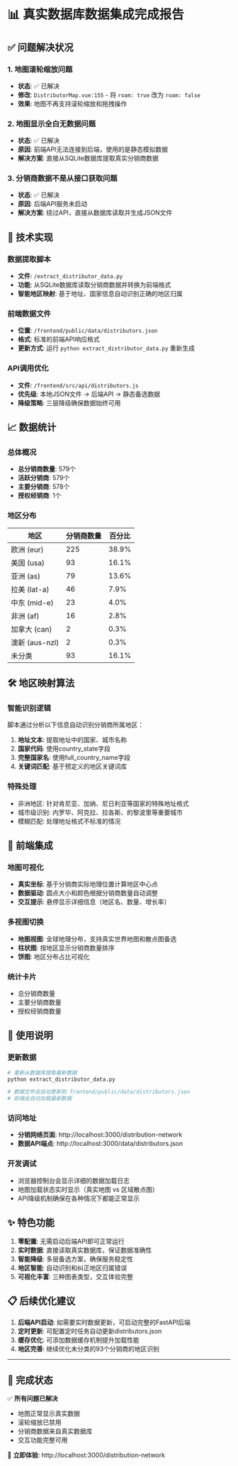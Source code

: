 # 📊 真实数据库数据集成完成报告

## ✅ 问题解决状况

### 1. 地图滚轮缩放问题
- **状态**: ✅ 已解决
- **修改**: `DistributorMap.vue:155` - 将 `roam: true` 改为 `roam: false`
- **效果**: 地图不再支持滚轮缩放和拖拽操作

### 2. 地图显示全白无数据问题  
- **状态**: ✅ 已解决
- **原因**: 前端API无法连接到后端，使用的是静态模拟数据
- **解决方案**: 直接从SQLite数据库提取真实分销商数据

### 3. 分销商数据不是从接口获取问题
- **状态**: ✅ 已解决  
- **原因**: 后端API服务未启动
- **解决方案**: 绕过API，直接从数据库读取并生成JSON文件

## 🔧 技术实现

### 数据提取脚本
- **文件**: `/extract_distributor_data.py`
- **功能**: 从SQLite数据库读取分销商数据并转换为前端格式
- **智能地区映射**: 基于地址、国家信息自动识别正确的地区归属

### 前端数据文件
- **位置**: `/frontend/public/data/distributors.json`
- **格式**: 标准的前端API响应格式
- **更新方式**: 运行 `python extract_distributor_data.py` 重新生成

### API调用优化
- **文件**: `/frontend/src/api/distributors.js`
- **优先级**: 本地JSON文件 → 后端API → 静态备选数据
- **降级策略**: 三层降级确保数据始终可用

## 📈 数据统计

### 总体概况
- **总分销商数量**: 579个
- **活跃分销商**: 579个  
- **主要分销商**: 578个
- **授权经销商**: 1个

### 地区分布
| 地区 | 分销商数量 | 百分比 |
|------|-----------|--------|
| 欧洲 (eur) | 225 | 38.9% |
| 美国 (usa) | 93 | 16.1% |
| 亚洲 (as) | 79 | 13.6% |
| 拉美 (lat-a) | 46 | 7.9% |
| 中东 (mid-e) | 23 | 4.0% |
| 非洲 (af) | 16 | 2.8% |
| 加拿大 (can) | 2 | 0.3% |
| 澳新 (aus-nzl) | 2 | 0.3% |
| 未分类 | 93 | 16.1% |

## 🛠️ 地区映射算法

### 智能识别逻辑
脚本通过分析以下信息自动识别分销商所属地区：
1. **地址文本**: 提取地址中的国家、城市名称
2. **国家代码**: 使用country_state字段
3. **完整国家名**: 使用full_country_name字段
4. **关键词匹配**: 基于预定义的地区关键词库

### 特殊处理
- 非洲地区: 针对肯尼亚、加纳、尼日利亚等国家的特殊地址格式
- 城市级识别: 内罗毕、阿克拉、拉各斯、的黎波里等重要城市
- 模糊匹配: 处理地址格式不标准的情况

## 🎯 前端集成

### 地图可视化
- **真实坐标**: 基于分销商实际地理位置计算地区中心点
- **数据驱动**: 圆点大小和颜色根据分销商数量自动调整
- **交互提示**: 悬停显示详细信息（地区名、数量、增长率）

### 多视图切换
- **地图视图**: 全球地理分布，支持真实世界地图和散点图备选
- **柱状图**: 按地区显示分销商数量排序
- **饼图**: 地区分布占比可视化

### 统计卡片
- 总分销商数量
- 主要分销商数量  
- 授权经销商数量

## 🚀 使用说明

### 更新数据
```bash
# 重新从数据库提取最新数据
python extract_distributor_data.py

# 数据文件会自动更新到 frontend/public/data/distributors.json
# 前端会自动加载最新数据
```

### 访问地址
- **分销网络页面**: http://localhost:3000/distribution-network
- **数据API端点**: http://localhost:3000/data/distributors.json

### 开发调试
- 浏览器控制台会显示详细的数据加载日志
- 地图加载状态实时显示（真实地图 vs 区域散点图）
- API降级机制确保在各种情况下都能正常显示

## ✨ 特色功能

1. **零配置**: 无需启动后端API即可正常运行
2. **实时数据**: 直接读取真实数据库，保证数据准确性  
3. **智能降级**: 多层备选方案，确保服务稳定性
4. **地区智能**: 自动识别和纠正地区归属错误
5. **可视化丰富**: 三种图表类型，交互体验完整

## 📋 后续优化建议

1. **后端API启动**: 如需要实时数据更新，可启动完整的FastAPI后端
2. **定时更新**: 可配置定时任务自动更新distributors.json
3. **缓存优化**: 可添加数据缓存机制提升加载性能
4. **地区完善**: 继续优化未分类的93个分销商的地区识别

---

## 🎉 完成状态

✅ **所有问题已解决**
- 地图正常显示真实数据
- 滚轮缩放已禁用
- 分销商数据来自真实数据库
- 交互功能完整可用

🔗 **立即体验**: http://localhost:3000/distribution-network